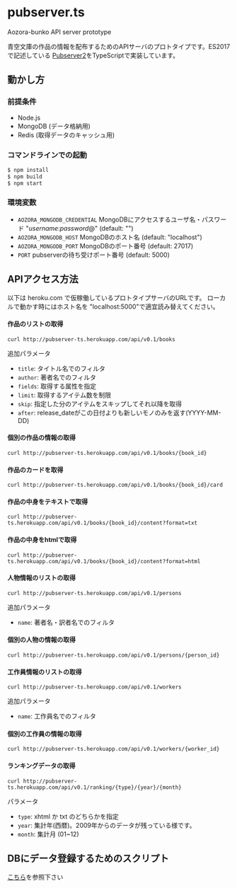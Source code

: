 # pubserver.ts
Aozora-bunko API server prototype

青空文庫の作品の情報を配布するためのAPIサーバのプロトタイプです。ES2017で記述している [Pubserver2](https://github.com/aozorahack/pubserver2)をTypeScriptで実装しています。

## 動かし方

### 前提条件
* Node.js
* MongoDB (データ格納用)
* Redis (取得データのキャッシュ用)

### コマンドラインでの起動
```sh
$ npm install
$ npm build
$ npm start
```

### 環境変数

* `AOZORA_MONGODB_CREDENTIAL` MongoDBにアクセスするユーザ名・パスワード "*username*:*password*@" (default: "")
* `AOZORA_MONGODB_HOST` MongoDBのホスト名 (default: "localhost")
* `AOZORA_MONGODB_PORT` MongoDBのポート番号 (default: 27017)
* `PORT` pubserverの待ち受けポート番号 (default: 5000)


## APIアクセス方法

以下は heroku.com で仮稼働しているプロトタイプサーバのURLです。
ローカルで動かす時にはホスト名を "localhost:5000"で適宜読み替えてください。

#### 作品のリストの取得
```
curl http://pubserver-ts.herokuapp.com/api/v0.1/books
```

追加パラメータ

 - `title`: タイトル名でのフィルタ
 - `author`: 著者名でのフィルタ
 - `fields`: 取得する属性を指定
 - `limit`: 取得するアイテム数を制限
 - `skip`: 指定した分のアイテムをスキップしてそれ以降を取得
 - `after`: release_dateがこの日付よりも新しいモノのみを返す(YYYY-MM-DD)

#### 個別の作品の情報の取得
```
curl http://pubserver-ts.herokuapp.com/api/v0.1/books/{book_id}
```

#### 作品のカードを取得
```
curl http://pubserver-ts.herokuapp.com/api/v0.1/books/{book_id}/card
```

#### 作品の中身をテキストで取得
```
curl http://pubserver-ts.herokuapp.com/api/v0.1/books/{book_id}/content?format=txt
```

#### 作品の中身をhtmlで取得
```
curl http://pubserver-ts.herokuapp.com/api/v0.1/books/{book_id}/content?format=html
```

#### 人物情報のリストの取得
```
curl http://pubserver-ts.herokuapp.com/api/v0.1/persons
```

追加パラメータ

 - `name`: 著者名・訳者名でのフィルタ


#### 個別の人物の情報の取得
```
curl http://pubserver-ts.herokuapp.com/api/v0.1/persons/{person_id}
```

#### 工作員情報のリストの取得
```
curl http://pubserver-ts.herokuapp.com/api/v0.1/workers
```

追加パラメータ
 - `name`: 工作員名でのフィルタ

#### 個別の工作員の情報の取得
```
curl http://pubserver-ts.herokuapp.com/api/v0.1/workers/{worker_id}
```

#### ランキングデータの取得
```
curl http://pubserver-ts.herokuapp.com/api/v0.1/ranking/{type}/{year}/{month}
```

パラメータ

 - `type`: xhtml か txt のどちらかを指定
 - `year`: 集計年(西暦)。2009年からのデータが残っている様です。
 - `month`: 集計月 (01~12)

## DBにデータ登録するためのスクリプト

[こちら](https://github.com/aozorahack/db_importer)を参照下さい
